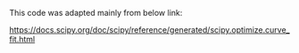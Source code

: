 
This code was adapted mainly from below link:

https://docs.scipy.org/doc/scipy/reference/generated/scipy.optimize.curve_fit.html
